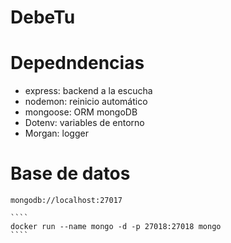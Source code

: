 # DebeTu

# Depedndencias

-  express: backend a la escucha
- nodemon: reinicio automático
- mongoose: ORM mongoDB
- Dotenv: variables de entorno
- Morgan: logger

# Base de datos
    mongodb://localhost:27017

    ````
    docker run --name mongo -d -p 27018:27018 mongo
    ````